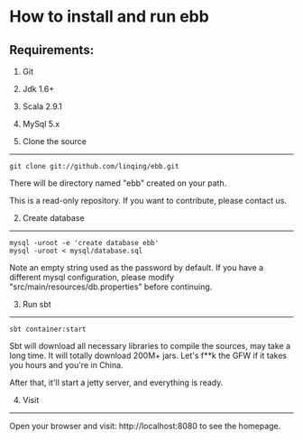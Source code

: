 How to install and run ebb
==========================

Requirements:
-------------

1. Git
2. Jdk 1.6+
3. Scala 2.9.1
4. MySql 5.x

1. Clone the source
-------------------

    git clone git://github.com/linqing/ebb.git
    
There will be directory named "ebb" created on your path.

This is a read-only repository. If you want to contribute, please contact us.

2. Create database
------------------

	mysql -uroot -e 'create database ebb'
    mysql -uroot < mysql/database.sql

Note an empty string used as the password by default. If you have a different mysql configuration, please modify "src/main/resources/db.properties" before continuing.

3. Run sbt
----------

    sbt container:start

Sbt will download all necessary libraries to compile the sources, may take a long time. It will totally download 200M+ jars. Let's f**k the GFW if it takes you hours and you're in China.

After that, it'll start a jetty server, and everything is ready.

4. Visit
--------

Open your browser and visit: http://localhost:8080 to see the homepage.
